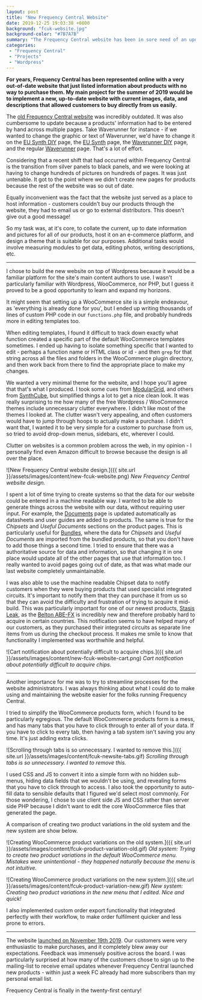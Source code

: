 ```yaml
---
layout: post
title: "New Frequency Central Website"
date: 2019-12-25 19:03:38 +0800
background: "fcuk-website.jpg"
background-color: "#7B7A7B"
summary: "The Frequency Central website has been in sore need of an update... This is that."
categories:
 - "Frequency Central"
 - "Projects"
 - "Wordpress"
---
```


**For years, Frequency Central has been represented online with a very out-of-date website that just listed information about products with no way to purchase them. My main project for the summer of 2019 would be to implement a new, up-to-date website with current images, data, and descriptions that allowed customers to buy directly from us easily.**

The [old Frequency Central website](http://web.archive.org/web/20190518035405/http://frequencycentral.co.uk/) was incredibly outdated. It was also cumbersome to update because a products' information had to be entered by hand across multiple pages. Take Waverunner for instance - if we wanted to change the graphic or text of Waverunner, we'd have to change it on the [EU Synth DIY](http://web.archive.org/web/20190519093158/http://www.frequencycentral.co.uk/?page_id=416) page, the [EU Synth](http://web.archive.org/web/20190519093203/http://www.frequencycentral.co.uk/?page_id=554) page, the [Waverunner DIY](http://web.archive.org/web/20190519092919/http://www.frequencycentral.co.uk/?page_id=1285) page, and the regular [Waverunner](http://web.archive.org/web/20190519092913/http://www.frequencycentral.co.uk/?page_id=1283) page. That's a lot of effort.

Considering that a recent shift that had occurred within Frequency Central is the transition from silver panels to black panels, and we were looking at having to change hundreds of pictures on hundreds of pages. It was just untenable. It got to the point where we didn't create new pages for products because the rest of the website was so out of date.

Equally inconvenient was the fact that the website just served as a place to host information - customers couldn't buy our products through the website, they had to email us or go to external distributors. This doesn't give out a good message!

So my task was, at it's core, to collate the current, up to date information and pictures for all of our products, host it on an e-commerce platform, and design a theme that is suitable for our purposes. Additional tasks would involve measuring modules to get data, editing photos, writing descriptions, etc.

<hr />

I chose to build the new website on top of Wordpress because it would be a familiar platform for the site's main content authors to use. I wasn't particularly familiar with Wordpress, WooCommerce, nor PHP, but I guess it proved to be a good opportunity to learn and expand my horizons.

It might seem that setting up a WooCommerce site is a simple endeavour, as 'everything is already done for you', but I ended up writing thousands of lines of custom PHP code in our `functions.php` file, and probably hundreds more in editing templates too.

When editing templates, I found it difficult to track down exactly what function created a specific part of the default WooCommerce templates sometimes. I ended up having to isolate something specific that I wanted to edit - perhaps a function name or HTML class or id - and then `grep` for that string across all the files and folders in the WooCommerce plugin directory, and then work back from there to find the appropriate place to make my changes.

We wanted a very minimal theme for the website, and I hope you'll agree that that's what I produced. I took some cues from [ModularGrid](https://www.modulargrid.net/e/modules/browser/vendor:111), and others from [SynthCube](https://synthcube.com/cart/frequency-central-en), but simplified things a lot to get a nice clean look. It was really surprising to me how many of the free Wordpress / WooCommerce themes include unnecessary clutter everywhere. I didn't like most of the themes I looked at. The clutter wasn't very appealing, and often customers would have to jump through hoops to actually make a purchase. I didn't want that, I wanted it to be very simple for a customer to purchase from us, so tried to avoid drop-down menus, sidebars, etc, wherever I could.

Clutter on websites is a common problem across the web, in my opinion - I personally find even Amazon difficult to browse because the design is all over the place.

![New Frequency Central website design.]({{ site.url }}/assets/images/content/new-fcuk-website.png)
*New Frequency Central website design.*

I spent a lot of time trying to create systems so that the data for our website could be entered in a machine readable way. I wanted to be able to generate things across the website with our data, without requiring user input. For example, the [Documents](https://frequencycentral.co.uk/docs/) page is updated automatically as datasheets and user guides are added to products. The same is true for the *Chipsets* and *Useful Documents* sections on the product pages. This is particularly useful for [Bundles](https://frequencycentral.co.uk/product-tag/Bundle/), where the data for *Chipsets* and *Useful Documents* are imported from the bundled products, so that you don't have to add those things a second time. I tried to ensure that there was a authoritative source for data and information, so that changing it in one place would update all of the other pages that use that information too. I really wanted to avoid pages going out of date, as that was what made our last website completely unmaintainable.

I was also able to use the machine readable Chipset data to notify customers when they were buying products that used specialist integrated circuits. It's important to notify them that they can purchase it from us so that they can avoid the difficulty and frustration of trying to acquire it mid-build. This was particularly important for one of our newest products, [Stasis Leak](https://frequencycentral.co.uk/product/stasis-leak/), as the [Belton ABE-FX](https://frequencycentral.co.uk/product/belton-abe/) is incredibly new and therefore probably hard to acquire in certain countries. This notification seems to have helped many of our customers, as they purchased their integrated circuits as separate line items from us during the checkout process. It makes me smile to know that functionality I implemented was worthwhile and helpful.

![Cart notification about potentially difficult to acquire chips.]({{ site.url }}/assets/images/content/new-fcuk-website-cart.png)
*Cart notification about potentially difficult to acquire chips.*

<hr />

Another importance for me was to try to streamline processes for the website administrators. I was always thinking about what I could do to make using and maintaining the website easier for the folks running Frequency Central.

I tried to simplify the WooCommerce products form, which I found to be particularly egregious. The default WooCommerce products form is a mess, and has many tabs that you have to click through to enter all of your data. If you have to click to every tab, then having a tab system isn't saving you any time. It's just adding extra clicks.

![Scrolling through tabs is so unnecessary. I wanted to remove this.]({{ site.url }}/assets/images/content/fcuk-newsite-tabs.gif)
*Scrolling through tabs is so unnecessary. I wanted to remove this.*

I used CSS and JS to convert it into a simple form with no hidden sub-menus, hiding data fields that we wouldn't be using, and revealing forms that you have to click through to access. I also took the opportunity to auto-fill data to sensible defaults that I figured we'd select most commonly. For those wondering, I chose to use client side JS and CSS rather than server side PHP because I didn't want to edit the core WooCommerce files that generated the page.

A comparison of creating two product variations in the old system and the new system are show below.

![Creating WooCommerce product variations on the old system.]({{ site.url }}/assets/images/content/fcuk-product-variation-old.gif)
*Old system: Trying to create two product variations in the default WooCommerce menu. Mistakes were unintentional - they happened naturally because the menu is not intuitive.*

![Creating WooCommerce product variations on the new system.]({{ site.url }}/assets/images/content/fcuk-product-variation-new.gif)
*New system: Creating two product variations in the new menu that I edited. Nice and quick!*

I also implemented custom order export functionality that integrated perfectly with their workflow, to make order fulfilment quicker and less prone to errors.

<hr />

The website [launched on November 19th 2019](https://www.instagram.com/p/B5A6CiFBlTq/). Our customers were very enthusiastic to make purchases, and it completely blew away our expectations. Feedback was immensely positive across the board. I was particularly surprised at how many of the customers chose to sign up to the mailing-list to receive email updates whenever Frequency Central launched new products - within just a week FC already had more subscribers than my personal email list.

Frequency Central is finally in the twenty-first century!

